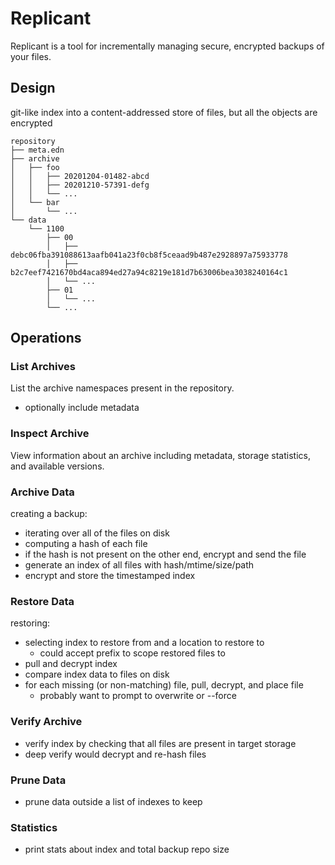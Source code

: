 Replicant
=========

Replicant is a tool for incrementally managing secure, encrypted backups of
your files.


## Design

git-like index into a content-addressed store of files, but all the objects are encrypted

```
repository
├── meta.edn
├── archive
│   ├── foo
│   │   ├── 20201204-01482-abcd
│   │   ├── 20201210-57391-defg
│   │   └── ...
│   └── bar
│       └── ...
└── data
    └── 1100
        ├── 00
        │   ├── debc06fba391088613aafb041a23f0cb8f5ceaad9b487e2928897a75933778
        │   ├── b2c7eef7421670bd4aca894ed27a94c8219e181d7b63006bea3038240164c1
        │   └── ...
        ├── 01
        │   └── ...
        └── ...
```


## Operations

### List Archives

List the archive namespaces present in the repository.
- optionally include metadata

### Inspect Archive

View information about an archive including metadata, storage statistics, and
available versions.

### Archive Data

creating a backup:
- iterating over all of the files on disk
- computing a hash of each file
- if the hash is not present on the other end, encrypt and send the file
- generate an index of all files with hash/mtime/size/path
- encrypt and store the timestamped index

### Restore Data

restoring:
- selecting index to restore from and a location to restore to
    - could accept prefix to scope restored files to
- pull and decrypt index
- compare index data to files on disk
- for each missing (or non-matching) file, pull, decrypt, and place file
    - probably want to prompt to overwrite or --force

### Verify Archive

- verify index by checking that all files are present in target storage
- deep verify would decrypt and re-hash files

### Prune Data

- prune data outside a list of indexes to keep

### Statistics

- print stats about index and total backup repo size
